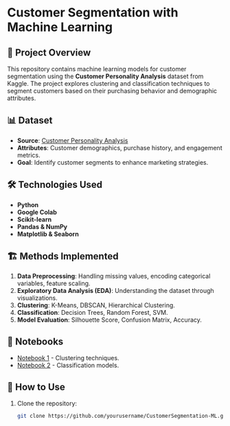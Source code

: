 # Customer Segmentation with Machine Learning

## 📌 Project Overview
This repository contains machine learning models for customer segmentation using the **Customer Personality Analysis** dataset from Kaggle. The project explores clustering and classification techniques to segment customers based on their purchasing behavior and demographic attributes.

## 📊 Dataset
- **Source**: [Customer Personality Analysis](https://www.kaggle.com/datasets/)
- **Attributes**: Customer demographics, purchase history, and engagement metrics.
- **Goal**: Identify customer segments to enhance marketing strategies.

## 🛠️ Technologies Used
- **Python**
- **Google Colab**
- **Scikit-learn**
- **Pandas & NumPy**
- **Matplotlib & Seaborn**

## 🏗️ Methods Implemented
1. **Data Preprocessing**: Handling missing values, encoding categorical variables, feature scaling.
2. **Exploratory Data Analysis (EDA)**: Understanding the dataset through visualizations.
3. **Clustering**: K-Means, DBSCAN, Hierarchical Clustering.
4. **Classification**: Decision Trees, Random Forest, SVM.
5. **Model Evaluation**: Silhouette Score, Confusion Matrix, Accuracy.

## 📌 Notebooks
- [Notebook 1](https://colab.research.google.com/drive/1Cam5Zs1CLadFgUnHnZzZMcD7_1UvM10w) - Clustering techniques.
- [Notebook 2](https://colab.research.google.com/drive/1J53cuP-LmUVOG3gzwqzmhKIf01uw83-t) - Classification models.

## 🚀 How to Use
1. Clone the repository:
   ```bash
   git clone https://github.com/yourusername/CustomerSegmentation-ML.git
